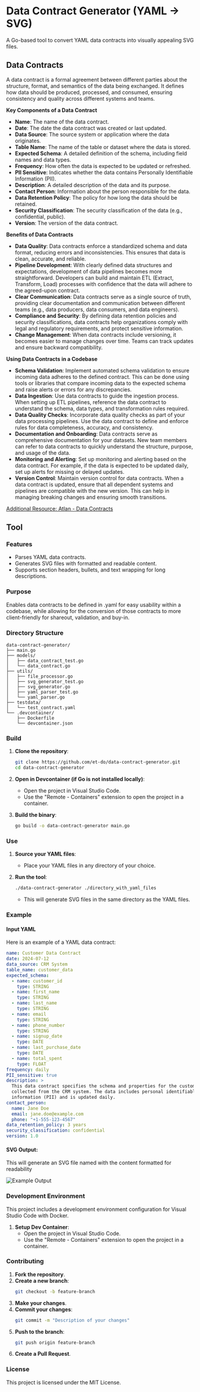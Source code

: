 
# Data Contract Generator (YAML -> SVG)

A Go-based tool to convert YAML data contracts into visually appealing SVG files.


## Data Contracts

A data contract is a formal agreement between different parties about the structure, format, and semantics of the data being exchanged. It defines how data should be produced, processed, and consumed, ensuring consistency and quality across different systems and teams.

**Key Components of a Data Contract**
- **Name**: The name of the data contract.
- **Date**: The date the data contract was created or last updated.
- **Data Source**: The source system or application where the data originates.
- **Table Name**: The name of the table or dataset where the data is stored.
- **Expected Schema**: A detailed definition of the schema, including field names and data types.
- **Frequency**: How often the data is expected to be updated or refreshed.
- **PII Sensitive**: Indicates whether the data contains Personally Identifiable Information (PII).
- **Description**: A detailed description of the data and its purpose.
- **Contact Person**: Information about the person responsible for the data.
- **Data Retention Policy**: The policy for how long the data should be retained.
- **Security Classification**: The security classification of the data (e.g., confidential, public).
- **Version**: The version of the data contract.

**Benefits of Data Contracts**
- **Data Quality**: Data contracts enforce a standardized schema and data format, reducing errors and inconsistencies. This ensures that data is clean, accurate, and reliable.
- **Pipeline Development**: With clearly defined data structures and expectations, development of data pipelines becomes more straightforward. Developers can build and maintain ETL (Extract, Transform, Load) processes with confidence that the data will adhere to the agreed-upon contract.
- **Clear Communication**: Data contracts serve as a single source of truth, providing clear documentation and communication between different teams (e.g., data producers, data consumers, and data engineers).
- **Compliance and Security**: By defining data retention policies and security classifications, data contracts help organizations comply with legal and regulatory requirements, and protect sensitive information.
- **Change Management**: When data contracts include versioning, it becomes easier to manage changes over time. Teams can track updates and ensure backward compatibility.

**Using Data Contracts in a Codebase**
- **Schema Validation**: Implement automated schema validation to ensure incoming data adheres to the defined contract. This can be done using tools or libraries that compare incoming data to the expected schema and raise alerts or errors for any discrepancies.
- **Data Ingestion**: Use data contracts to guide the ingestion process. When setting up ETL pipelines, reference the data contract to understand the schema, data types, and transformation rules required.
- **Data Quality Checks**: Incorporate data quality checks as part of your data processing pipelines. Use the data contract to define and enforce rules for data completeness, accuracy, and consistency.
- **Documentation and Onboarding**: Data contracts serve as comprehensive documentation for your datasets. New team members can refer to data contracts to quickly understand the structure, purpose, and usage of the data.
- **Monitoring and Alerting**: Set up monitoring and alerting based on the data contract. For example, if the data is expected to be updated daily, set up alerts for missing or delayed updates.
- **Version Control**: Maintain version control for data contracts. When a data contract is updated, ensure that all dependent systems and pipelines are compatible with the new version. This can help in managing breaking changes and ensuring smooth transitions.


[Additional Resource: Atlan - Data Contracts](https://atlan.com/data-contracts/)

## Tool
### Features
- Parses YAML data contracts.
- Generates SVG files with formatted and readable content.
- Supports section headers, bullets, and text wrapping for long descriptions.

### Purpose
Enables data contracts to be defined in .yaml for easy usability within a codebase, while allowing for the conversion of those contracts to more client-friendly for shareout, validation, and buy-in.

### Directory Structure
```
data-contract-generator/
├── main.go
├── models/
│   ├── data_contract_test.go
│   └── data_contract.go
├── utils/
│   ├── file_processor.go
│   ├── svg_generator_test.go
│   ├── svg_generator.go
│   ├── yaml_parser_test.go
│   └── yaml_parser.go
├── testdata/
│   └── test_contract.yaml
└── .devcontainer/
    ├── Dockerfile
    └── devcontainer.json
```

### Build

1. **Clone the repository**:
    ```sh
    git clone https://github.com/et-do/data-contract-generator.git
    cd data-contract-generator
    ```

2. **Open in Devcontainer (if Go is not installed locally)**:
    - Open the project in Visual Studio Code.
    - Use the "Remote - Containers" extension to open the project in a container.

3. **Build the binary**:
    ```sh
    go build -o data-contract-generator main.go
    ```
    
### Use

1. **Source your YAML files**:
   - Place your YAML files in any directory of your choice.

2. **Run the tool**:
    ```sh
    ./data-contract-generator ./directory_with_yaml_files
    ```

   - This will generate SVG files in the same directory as the YAML files.

### Example
#### Input YAML
Here is an example of a YAML data contract:

```yaml
name: Customer Data Contract
date: 2024-07-12
data_source: CRM System
table_name: customer_data
expected_schema:
  - name: customer_id
    type: STRING
  - name: first_name
    type: STRING
  - name: last_name
    type: STRING
  - name: email
    type: STRING
  - name: phone_number
    type: STRING
  - name: signup_date
    type: DATE
  - name: last_purchase_date
    type: DATE
  - name: total_spent
    type: FLOAT
frequency: daily
PII_sensitive: true
description: >
  This data contract specifies the schema and properties for the customer data
  collected from the CRM system. The data includes personal identifiable
  information (PII) and is updated daily.
contact_person:
  name: Jane Doe
  email: jane.doe@example.com
  phone: "+1-555-123-4567"
data_retention_policy: 3 years
security_classification: confidential
version: 1.0
```

#### SVG Output:
This will generate an SVG file named with the content formatted for readability

![Example Output](/static/contract.png)

### Development Environment

This project includes a development environment configuration for Visual Studio Code with Docker.

1. **Setup Dev Container**:
   - Open the project in Visual Studio Code.
   - Use the "Remote - Containers" extension to open the project in a container.

### Contributing

1. **Fork the repository**.
2. **Create a new branch**:
    ```sh
    git checkout -b feature-branch
    ```
3. **Make your changes**.
4. **Commit your changes**:
    ```sh
    git commit -m "Description of your changes"
    ```
5. **Push to the branch**:
    ```sh
    git push origin feature-branch
    ```
6. **Create a Pull Request**.

### License

This project is licensed under the MIT License.
